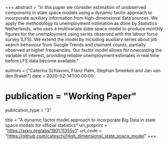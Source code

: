 +++
abstract = "In this paper we consider estimation of unobserved components in state space models using a dynamic factor approach to incorporate auxiliary information from high-dimensional data sources. We apply the methodology to unemployment estimation as done by Statistics Netherlands, who uses a multivariate state space model to produce monthly figures for the unemployment using series observed with the labour force survey (LFS). We extend the model by including auxiliary series about job search behaviour from Google Trends and claimant counts, partially observed at higher frequencies. Our factor model allows for nowcasting the variable of interest, providing reliable unemployment estimates in real time before LFS data become available."

authors = ["Caterina Schiavoni, Franz Palm, Stephan Smeekes and Jan van den Brakel"]
date = 2020-02-14T00:00:00
# publication = "Working Paper"

publication_type = "3"

title = "A dynamic factor model approach to incorporate Big Data in state space models for official statistics"
url_preprint = "https://arxiv.org/abs/1901.11355v1"
url_code = "https://github.com/cateschi/High_dimensional_state_space_model"
+++
